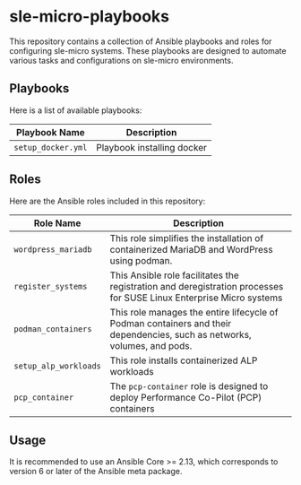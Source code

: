 # sle-micro-playbooks

This repository contains a collection of Ansible playbooks and roles for configuring sle-micro systems. These playbooks are designed to automate various tasks and configurations on sle-micro environments.

## Playbooks

Here is a list of available playbooks:

| Playbook Name                   | Description                                          |
|---------------------------------|------------------------------------------------------|
| `setup_docker.yml`         | Playbook installing docker                                |

## Roles

Here are the Ansible roles included in this repository:

| Role Name                      | Description                                          |
|---------------------------------|------------------------------------------------------|
| `wordpress_mariadb`            | This role simplifies the installation of containerized MariaDB and WordPress using podman. |
| `register_systems`            | This Ansible role facilitates the registration and deregistration processes for SUSE Linux Enterprise Micro systems |
| `podman_containers`            | This role manages the entire lifecycle of Podman containers and their dependencies, such as networks, volumes, and pods. |
| `setup_alp_workloads`          | This role installs containerized ALP workloads         |
| `pcp_container`                | The `pcp-container` role is designed to deploy Performance Co-Pilot (PCP) containers |

## Usage

It is recommended to use an Ansible Core >= 2.13, which corresponds to version 6 or later of the Ansible meta package.
